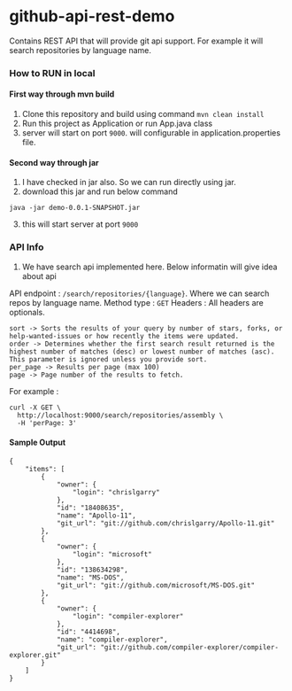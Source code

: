 # github-api-rest-demo
Contains REST API that will provide git api support. For example it will search repositories by language name.

### How to RUN in local

#### First way through mvn build 

1. Clone this repository and build using command `mvn clean install`
2. Run this project as Application or run App.java class
3. server will start on port `9000`. will configurable in application.properties file.

#### Second way through jar

1. I have checked in jar also. So we can run directly using jar. 
2. download this jar and run below command
```
java -jar demo-0.0.1-SNAPSHOT.jar

```
3. this will start server at port `9000`


### API Info

1. We have search api implemented here. Below informatin will give idea about api

API endpoint : `/search/repositories/{language}`. Where we can search repos by language name. 
Method type : `GET`
Headers : All headers are optionals.

```
sort -> Sorts the results of your query by number of stars, forks, or help-wanted-issues or how recently the items were updated.
order -> Determines whether the first search result returned is the highest number of matches (desc) or lowest number of matches (asc). This parameter is ignored unless you provide sort.
per_page -> Results per page (max 100)
page -> Page number of the results to fetch.

```

For example :

```
curl -X GET \
  http://localhost:9000/search/repositories/assembly \
  -H 'perPage: 3'
```

#### Sample Output

```
{
    "items": [
        {
            "owner": {
                "login": "chrislgarry"
            },
            "id": "18408635",
            "name": "Apollo-11",
            "git_url": "git://github.com/chrislgarry/Apollo-11.git"
        },
        {
            "owner": {
                "login": "microsoft"
            },
            "id": "138634298",
            "name": "MS-DOS",
            "git_url": "git://github.com/microsoft/MS-DOS.git"
        },
        {
            "owner": {
                "login": "compiler-explorer"
            },
            "id": "4414698",
            "name": "compiler-explorer",
            "git_url": "git://github.com/compiler-explorer/compiler-explorer.git"
        }
    ]
}

```
